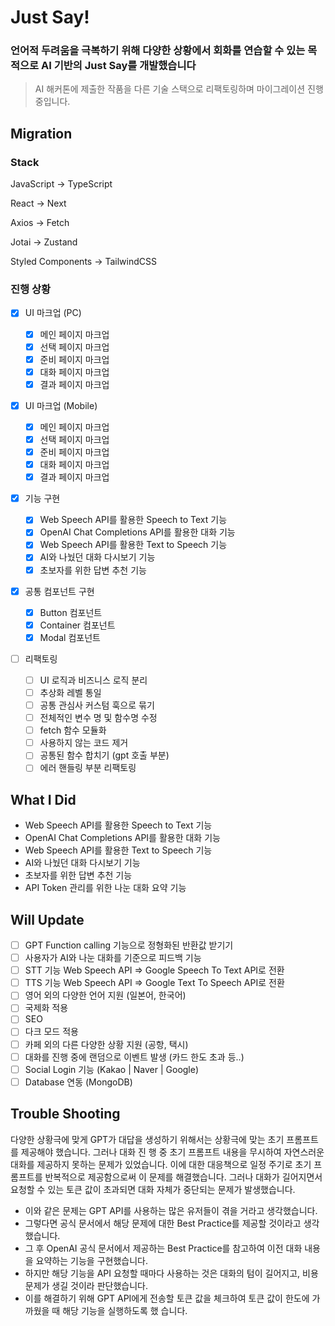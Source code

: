 # Just Say!

### 언어적 두려움을 극복하기 위해 다양한 상황에서 회화를 연습할 수 있는 목적으로 AI 기반의 Just Say를 개발했습니다

> AI 해커톤에 제출한 작품을 다른 기술 스택으로 리팩토링하며 마이그레이션 진행 중입니다.

## Migration

### Stack

JavaScript -> TypeScript

React -> Next

Axios -> Fetch

Jotai -> Zustand

Styled Components -> TailwindCSS

### 진행 상황

- [x] UI 마크업 (PC)

  - [x] 메인 페이지 마크업
  - [x] 선택 페이지 마크업
  - [x] 준비 페이지 마크업
  - [x] 대화 페이지 마크업
  - [x] 결과 페이지 마크업

- [x] UI 마크업 (Mobile)

  - [x] 메인 페이지 마크업
  - [x] 선택 페이지 마크업
  - [x] 준비 페이지 마크업
  - [x] 대화 페이지 마크업
  - [x] 결과 페이지 마크업

- [x] 기능 구현

  - [x] Web Speech API를 활용한 Speech to Text 기능
  - [x] OpenAI Chat Completions API를 활용한 대화 기능
  - [x] Web Speech API를 활용한 Text to Speech 기능
  - [x] AI와 나눴던 대화 다시보기 기능
  - [x] 초보자를 위한 답변 추천 기능

- [x] 공통 컴포넌트 구현

  - [x] Button 컴포넌트
  - [x] Container 컴포넌트
  - [x] Modal 컴포넌트

- [ ] 리팩토링

  - [ ] UI 로직과 비즈니스 로직 분리
  - [ ] 추상화 레벨 통일
  - [ ] 공통 관심사 커스텀 훅으로 묶기
  - [ ] 전체적인 변수 명 및 함수명 수정
  - [ ] fetch 함수 모듈화
  - [ ] 사용하지 않는 코드 제거
  - [ ] 공통된 함수 합치기 (gpt 호출 부분)
  - [ ] 에러 핸들링 부분 리팩토링

## What I Did

- Web Speech API를 활용한 Speech to Text 기능
- OpenAI Chat Completions API를 활용한 대화 기능
- Web Speech API를 활용한 Text to Speech 기능
- AI와 나눴던 대화 다시보기 기능
- 초보자를 위한 답변 추천 기능
- API Token 관리를 위한 나눈 대화 요약 기능

## Will Update

- [ ] GPT Function calling 기능으로 정형화된 반환값 받기기
- [ ] 사용자가 AI와 나눈 대화를 기준으로 피드백 기능
- [ ] STT 기능 Web Speech API => Google Speech To Text API로 전환
- [ ] TTS 기능 Web Speech API => Google Text To Speech API로 전환
- [ ] 영어 외의 다양한 언어 지원 (일본어, 한국어)
- [ ] 국제화 적용
- [ ] SEO
- [ ] 다크 모드 적용
- [ ] 카페 외의 다른 다양한 상황 지원 (공항, 택시)
- [ ] 대화를 진행 중에 랜덤으로 이벤트 발생 (카드 한도 초과 등..)
- [ ] Social Login 기능 (Kakao | Naver | Google)
- [ ] Database 연동 (MongoDB)

## Trouble Shooting

다양한 상황극에 맞게 GPT가 대답을 생성하기 위해서는 상황극에 맞는 초기 프롬프트를 제공해야 했습니다. 그러나 대화 진
행 중 초기 프롬프트 내용을 무시하여 자연스러운 대화를 제공하지 못하는 문제가 있었습니다. 이에 대한 대응책으로 일정
주기로 초기 프롬프트를 반복적으로 제공함으로써 이 문제를 해결했습니다. 그러나 대화가 길어지면서 요청할 수 있는 토큰
값이 초과되면 대화 자체가 중단되는 문제가 발생했습니다.

- 이와 같은 문제는 GPT API를 사용하는 많은 유저들이 겪을 거라고 생각했습니다.
- 그렇다면 공식 문서에서 해당 문제에 대한 Best Practice를 제공할 것이라고 생각했습니다.
- 그 후 OpenAI 공식 문서에서 제공하는 Best Practice를 참고하여 이전 대화 내용을 요약하는 기능을 구현했습니다.
- 하지만 해당 기능을 API 요청할 때마다 사용하는 것은 대화의 텀이 길어지고, 비용 문제가 생길 것이라 판단했습니다.
- 이를 해결하기 위해 GPT API에게 전송할 토큰 값을 체크하여 토큰 값이 한도에 가까웠을 때 해당 기능을 실행하도록 했
습니다.
